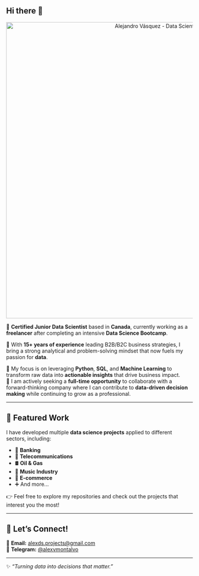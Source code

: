 ## Hi there 👋 
<p align="center">
  <img src="[https://drive.google.com/uc?export=view&id=1NAPNajFvFib4Iibl5ZsygH0cMFLAa9de](https://drive.google.com/file/d/1NAPNajFvFib4Iibl5ZsygH0cMFLAa9de/view?usp=sharing)" alt="Alejandro Vásquez - Data Scientist" width="800"/>
</p>

🔭 **Certified Junior Data Scientist** based in **Canada**, currently working as a **freelancer** after completing an intensive **Data Science Bootcamp**.  

💼 With **15+ years of experience** leading B2B/B2C business strategies, I bring a strong analytical and problem-solving mindset that now fuels my passion for **data**.  

👯 My focus is on leveraging **Python**, **SQL**, and **Machine Learning** to transform raw data into **actionable insights** that drive business impact.  
🚀 I am actively seeking a **full-time opportunity** to collaborate with a forward-thinking company where I can contribute to **data-driven decision making** while continuing to grow as a professional.  

---

## 📂 Featured Work  
I have developed multiple **data science projects** applied to different sectors, including:  
- 🏦 **Banking**  
- 📡 **Telecommunications**  
- 🛢️ **Oil & Gas**  
- 🎵 **Music Industry**  
- 🛒 **E-commerce**  
- ➕ And more...  

👉 Feel free to explore my repositories and check out the projects that interest you the most!  

---

## 🤝 Let’s Connect!  
📩 **Email:** [alexds.projects@gmail.com](mailto:alexds.projects@gmail.com)  
💬 **Telegram:** [@alexvmontalvo](https://t.me/alexvmontalvo)  

---
✨ *“Turning data into decisions that matter.”*  
